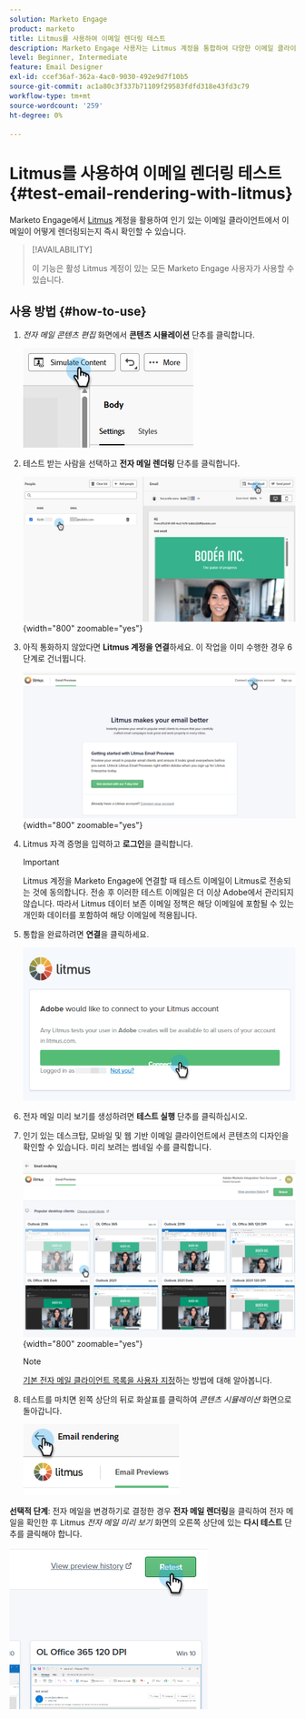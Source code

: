 ```yaml
---
solution: Marketo Engage
product: marketo
title: Litmus를 사용하여 이메일 렌더링 테스트
description: Marketo Engage 사용자는 Litmus 계정을 통합하여 다양한 이메일 클라이언트에서 콘텐츠 렌더링을 테스트할 수 있습니다.
level: Beginner, Intermediate
feature: Email Designer
exl-id: ccef36af-362a-4ac0-9030-492e9d7f10b5
source-git-commit: ac1a80c3f337b71109f29583fdfd318e43fd3c79
workflow-type: tm+mt
source-wordcount: '259'
ht-degree: 0%

---
```


# Litmus를 사용하여 이메일 렌더링 테스트 {#test-email-rendering-with-litmus}

Marketo Engage에서 [Litmus](https://www.litmus.com/email-testing) 계정을 활용하여 인기 있는 이메일 클라이언트에서 이메일이 어떻게 렌더링되는지 즉시 확인할 수 있습니다.

>[!AVAILABILITY]
>
>이 기능은 활성 Litmus 계정이 있는 모든 Marketo Engage 사용자가 사용할 수 있습니다.

## 사용 방법 {#how-to-use}

1. _전자 메일 콘텐츠 편집_ 화면에서 **콘텐츠 시뮬레이션** 단추를 클릭합니다.

   ![](assets/test-email-rendering-with-litmus-1.png)

1. 테스트 받는 사람을 선택하고 **전자 메일 렌더링** 단추를 클릭합니다.

   ![](assets/test-email-rendering-with-litmus-2.png){width="800" zoomable="yes"}

1. 아직 통화하지 않았다면 **Litmus 계정을 연결**&#x200B;하세요. 이 작업을 이미 수행한 경우 6단계로 건너뜁니다.

   ![](assets/test-email-rendering-with-litmus-3.png){width="800" zoomable="yes"}

1. Litmus 자격 증명을 입력하고 **로그인**&#x200B;을 클릭합니다.

   >[!IMPORTANT]
   >
   >Litmus 계정을 Marketo Engage에 연결할 때 테스트 이메일이 Litmus로 전송되는 것에 동의합니다. 전송 후 이러한 테스트 이메일은 더 이상 Adobe에서 관리되지 않습니다. 따라서 Litmus 데이터 보존 이메일 정책은 해당 이메일에 포함될 수 있는 개인화 데이터를 포함하여 해당 이메일에 적용됩니다.

1. 통합을 완료하려면 **연결**&#x200B;을 클릭하세요.

   ![](assets/test-email-rendering-with-litmus-4.png)

1. 전자 메일 미리 보기를 생성하려면 **테스트 실행** 단추를 클릭하십시오.

1. 인기 있는 데스크탑, 모바일 및 웹 기반 이메일 클라이언트에서 콘텐츠의 디자인을 확인할 수 있습니다. 미리 보려는 썸네일 수를 클릭합니다.

   ![](assets/test-email-rendering-with-litmus-5.png){width="800" zoomable="yes"}

   >[!NOTE]
   >
   >[기본 전자 메일 클라이언트 목록을 사용자 지정](https://help.litmus.com/article/227-change-your-default-email-clients-list)하는 방법에 대해 알아봅니다.

1. 테스트를 마치면 왼쪽 상단의 뒤로 화살표를 클릭하여 _콘텐츠 시뮬레이션_ 화면으로 돌아갑니다.

   ![](assets/test-email-rendering-with-litmus-6.png)

**선택적 단계**: 전자 메일을 변경하기로 결정한 경우 **전자 메일 렌더링**&#x200B;을 클릭하여 전자 메일을 확인한 후 Litmus _전자 메일 미리 보기_ 화면의 오른쪽 상단에 있는 **다시 테스트** 단추를 클릭해야 합니다.

![](assets/test-email-rendering-with-litmus-7.png)
